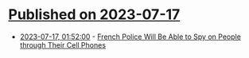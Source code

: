 # [Published on 2023-07-17](index.md)

* [2023-07-17, 01:52:00](https://soylentnews.org/article.pl?sid=23/07/16/0114200&from=rss) - [French Police Will Be Able to Spy on People through Their Cell Phones](https://soylentnews.org/article.pl?sid=23/07/16/0114200&from=rss)
